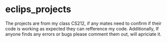 # eclips_projects
The projects are from my class CS212, if any mates need to confirm if their code is working as expected they can refference my code.
Additionally, If anyone finds any errors or bugs please comment them out, will apriciate it. 
